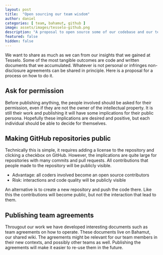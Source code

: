 ```yaml
---
layout: post
title:  "Open sourcing our team wisdom"
author: daniel
categories: [ team, bahamut, github ]
image: assets/images/tesselo-github.png
description: "A proposal to open source some of our codebase and our team wisdom."
featured: false
hidden: false
---
```

We want to share as much as we can from our insights that we gained at Tesselo. Some of the most tangible outcomes are code and written documents that we accumulated. Whatever is not personal or infringes non-disclosure agreements can be shared in principle. Here is a proposal for a process on how to do it.

## Ask for permission
Before publishing anything, the people involved should be asked for their permission, even if they are not the owner of the intellectual property. It is still their work and publishing it will have some implications for their public persona. Hopefully these implications are desired and positive, but each individual should be able to decide for themselves.

## Making GitHub repositories public   
Technically this is simple, it requires adding a license to the repository and clicking a checkbox on GitHub. However, the implications are quite large for repositories with many commits and pull requests. All contributions that people made to the repository will be publicly visible.

- Advantage: all coders involved become an open source contributors
- Risk: interactions and code quality will be publicly visible

An alternative is to create a new repository and push the code there. Like this the contributions will become public, but not the interaction that lead to them.

## Publishing team agreements
Througout our work we have developed interesting documents such as team agreements on how to operate. These documents live on Bahamut, our shared wiki. The agreements might be relevant for our team members in their new contexts, and possibly other teams as well. Publishing the agreements will make it easier to re-use them in the future.